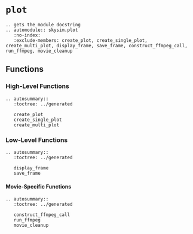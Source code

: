 # `plot`

```{eval-rst}
.. gets the module docstring
.. automodule:: skysim.plot
   :no-index:
   :exclude-members: create_plot, create_single_plot, create_multi_plot, display_frame, save_frame, construct_ffmpeg_call, run_ffmpeg, movie_cleanup
```

## Functions

### High-Level Functions

```{eval-rst}
.. autosummary::
   :toctree: ../generated

   create_plot
   create_single_plot
   create_multi_plot

```

### Low-Level Functions

```{eval-rst}
.. autosummary::
   :toctree: ../generated

   display_frame
   save_frame
```

#### Movie-Specific Functions

```{eval-rst}
.. autosummary::
   :toctree: ../generated

   construct_ffmpeg_call
   run_ffmpeg
   movie_cleanup
```
